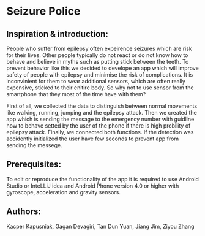 # Seizure Police

## Inspiration & introduction:

People who suffer from epilepsy often expeirence seizures which are risk for their lives. Other people typically do not react or do not know how to behave and believe in myths such as putting stick between the teeth. To prevent behavior like this we decided to develope an app which will improve safety of people with epilepsy and minimise the risk of complications. It is inconvinient for them to wear additional sensors, which are often really expensive, sticked to their enitire body. So why not to use sensor from the smartphone that they most of the time have with them?

First of all, we collected the data to distinguish between normal movements like walking, running, jumping and the epilepsy attack. Then we created the app which is sending the message to the emergency number with guidline how to behave setted by the user of the phone if there is high probility of epilepsy attack. Finally, we connected both functions. If the detection was accidently initialized the user have few seconds to prevent app from sending the messege.
## Prerequisites:

To edit or reproduce the functionality of the app it is required to use Android Studio  or InteLLiJ idea and Android Phone version 4.0 or higher with gyroscope, acceleration and gravity sensors.

## Authors:
Kacper Kapusniak,
Gagan Devagiri,
Tan Dun Yuan,
Jiang Jim,
Ziyou Zhang
